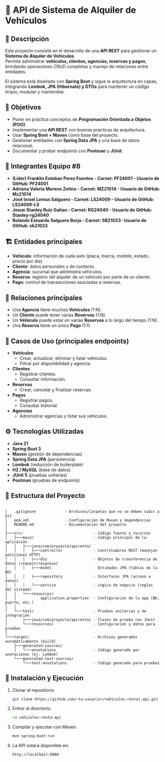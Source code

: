 # 🚗 API de Sistema de Alquiler de Vehículos

## 📌 Descripción
Este proyecto consiste en el desarrollo de una **API REST** para gestionar un **Sistema de Alquiler de Vehículos**.  
Permite administrar **vehículos, clientes, agencias, reservas y pagos**, brindando operaciones CRUD completas y manejo de relaciones entre entidades.

El sistema está diseñado con **Spring Boot** y sigue la arquitectura en capas, integrando **Lombok, JPA (Hibernate) y DTOs** para mantener un código limpio, modular y mantenible.



## 🎯 Objetivos
- Poner en práctica conceptos de **Programación Orientada a Objetos (POO)**.
- Implementar una **API REST** con buenas prácticas de arquitectura.
- Usar **Spring Boot + Maven** como base del proyecto.
- Gestionar entidades con **Spring Data JPA** y una base de datos relacional.
- Documentar y probar endpoints con **Postman** y **JUnit**.


## 👥 Integrantes Equipo #8 
- **(Lider) Franklin Esteban Perez Fuentes - Carnet: PF24001 - Usuario de GitHub: PF24001**
- **Adriana Valeria Moreno Zetino - Carnet: MZ21014 - Usuario de GitHub: Mz21014**
- **José Israel Lemus Salguero - Carnet: LS24009 - Usuario de GitHub: LS24009-LS**
- **Josue Stanley Ruiz Gaitan - Carnet: RG24040 - Usuario de GitHub: Stanley-rg24040**
- **Rolando Estuardo Salguero Borja - Carnet: SB21023- Usuario de GitHub: sb21023**



## 🏗️ Entidades principales
- **Vehículo**: información de cada auto (placa, marca, modelo, estado, precio por día).
- **Cliente**: datos personales y de contacto.
- **Agencia**: sucursal que administra vehículos.
- **Reserva**: registro del alquiler de un vehículo por parte de un cliente.
- **Pago**: control de transacciones asociadas a reservas.



## 🔗 Relaciones principales
- Una **Agencia** tiene muchos **Vehículos** (1:N).  
- Un **Cliente** puede tener varias **Reservas** (1:N).  
- Un **Vehículo** puede estar en varias **Reservas** a lo largo del tiempo (1:N).  
- Una **Reserva** tiene un único **Pago** (1:1).  



## 📖 Casos de Uso (principales endpoints)
- **Vehículos**
  - Crear, actualizar, eliminar y listar vehículos.
  - Filtrar por disponibilidad y agencia.
- **Clientes**
  - Registrar clientes.
  - Consultar información.
- **Reservas**
  - Crear, cancelar y finalizar reservas.
- **Pagos**
  - Registrar pagos.
  - Consultar historial.
- **Agencias**
  - Administrar agencias y listar sus vehículos.



## ⚙️ Tecnologías Utilizadas
- **Java 21**
- **Spring Boot 3**
- **Maven** (gestión de dependencias)
- **Spring Data JPA** (persistencia)
- **Lombok** (reducción de boilerplate)
- **H2 / MySQL** (base de datos)
- **JUnit 5** (pruebas unitarias)
- **Postman** (pruebas de endpoints)



## 📂 Estructura del Proyecto

```

│   .gitignore             - Archivos/Carpetas que no se deben subir a Git
│   pom.xml                - Configuración de Maven y dependencias
│   README.md              - Documentación del proyecto
│
├───src/                                - Código fuente y recursos
│   ├───main/                           - Código principal de la aplicación
│   │   ├───java/com/proyecto/apirenta/
│   │   │   ├───controller              - Controladores REST (manejan peticiones HTTP)
│   │   │   ├───dto                     - Objetos de transferencia de datos (request/response)
│   │   │   ├───model                   - Entidades JPA (tablas de la BD)
│   │   │   ├───repository              - Interfaces JPA (acceso a datos)
│   │   │   └───service                 - Lógica de negocio (reglas del sistema)
│   │   └───resources/       
│   │           application.properties  - Configuración de la app (BD, puerto, etc.)
│   │
│   └───test/                           - Pruebas unitarias y de integración
│       ├───java/com/proyecto/apirenta/ - Clases de prueba con JUnit
│       └───resources/                  - Configuración y datos para pruebas
│
└───target/                             - Archivos generados automáticamente (build)
    ├───generated-sources/  
    │   └───annotations                 - Código generado por anotaciones (ej. Lombok)
    └───generated-test-sources/
        └───test-annotations            - Código generado para pruebas

```



## 🚀 Instalación y Ejecución
1. Clonar el repositorio:
   ```bash
   git clone https://github.com/<tu-usuario>/vehiculos-rental-api.git
   ```
2. Entrar al directorio:
   ```bash
   cd vehiculos-renta-api
   ```
3. Compilar y ejecutar con Maven:
   ```bash
   mvn spring-boot:run
   ```
4. La API estará disponible en:
   ```
   http://localhost:8080
   ```



